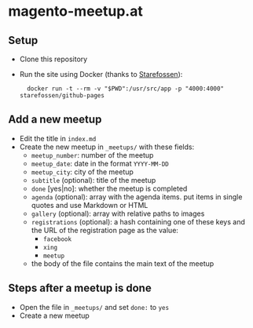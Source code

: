 # magento-meetup.at

## Setup

* Clone this repository
* Run the site using Docker (thanks to [Starefossen](https://github.com/Starefossen/docker-github-pages)):
        
        docker run -t --rm -v "$PWD":/usr/src/app -p "4000:4000" starefossen/github-pages

## Add a new meetup

* Edit the title in `index.md`
* Create the new meetup in `_meetups/` with these fields:
  * `meetup_number`: number of the meetup
  * `meetup_date`: date in the format `YYYY-MM-DD`
  * `meetup_city`: city of the meetup
  * `subtitle` (optional): title of the meetup
  * `done` [yes|no]: whether the meetup is completed
  * `agenda` (optional): array with the agenda items. put items in single quotes and use Markdown or HTML
  * `gallery` (optional): array with relative paths to images
  * `registrations` (optional): a hash containing one of these keys and the URL of the registration page as the value:
       - `facebook`
       - `xing`
       - `meetup`
  * the body of the file contains the main text of the meetup

## Steps after a meetup is done

* Open the file in `_meetups/` and set `done:` to `yes`
* Create a new meetup  

